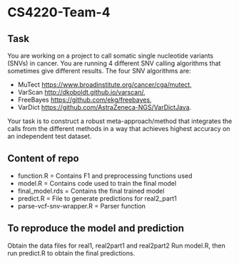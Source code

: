 # CS4220-Team-4

## Task
You are working on a project to call somatic single nucleotide variants (SNVs) in cancer. You are running 4 different SNV calling algorithms that sometimes give different results. The four SNV algorithms are: 
- MuTect <https://www.broadinstitute.org/cancer/cga/mutect>, 
- VarScan <http://dkoboldt.github.io/varscan/>, 
- FreeBayes <https://github.com/ekg/freebayes>,
- VarDict <https://github.com/AstraZeneca-NGS/VarDictJava>. 

Your task is to construct a robust meta-approach/method that integrates the calls from the different methods in a way that achieves highest accuracy on an independent test dataset.

## Content of repo
- function.R = Contains F1 and preprocessing functions used
- model.R = Contains code used to train the final model
- final_model.rds = Contains the final trained model
- predict.R = File to generate predictions for real2_part1
- parse-vcf-snv-wrapper.R = Parser function

## To reproduce the model and prediction
Obtain the data files for real1, real2part1 and real2part2
Run model.R, then run predict.R to obtain the final predictions.

